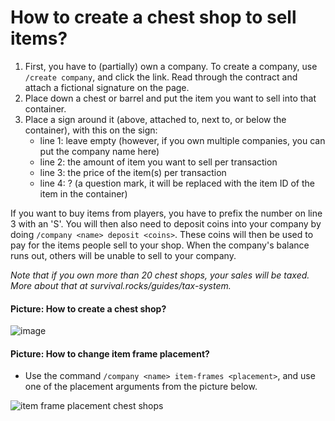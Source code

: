 # How to create a chest shop to sell items?

1. First, you have to (partially) own a company. To create a company, use `/create company`, and click the link. Read through the contract and attach a fictional signature on the page.
2. Place down a chest or barrel and put the item you want to sell into that container.
3. Place a sign around it (above, attached to, next to, or below the container), with this on the sign:
   - line 1: leave empty (however, if you own multiple companies, you can put the company name here)
   - line 2: the amount of item you want to sell per transaction
   - line 3: the price of the item(s) per transaction
   - line 4: ? (a question mark, it will be replaced with the item ID of the item in the container)

If you want to buy items from players, you have to prefix the number on line 3 with an 'S'. You will then also need to deposit coins into your company by doing `/company <name> deposit <coins>`. These coins will then be used to pay for the items people sell to your shop. When the company's balance runs out, others will be unable to sell to your company.

*Note that if you own more than 20 chest shops, your sales will be taxed. More about that at survival.rocks/guides/tax-system.*

#### Picture: How to create a chest shop?

![image](https://user-images.githubusercontent.com/8517465/157056052-bca19472-1e41-4dc2-8324-9033e5cff9f4.png)

#### Picture: How to change item frame placement?
- Use the command `/company <name> item-frames <placement>`, and use one of the placement arguments from the picture below.

![item frame placement chest shops](https://user-images.githubusercontent.com/8517465/157319368-5099a694-6fc4-4bc5-b062-a76cafc2d0bd.png)
